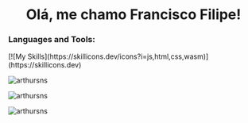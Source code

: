 <h1 align="center">Olá, me chamo Francisco Filipe!</h1>

<h3 align="left">Languages and Tools:</h3>
[![My Skills](https://skillicons.dev/icons?i=js,html,css,wasm)](https://skillicons.dev)

<p><img align="center" src="https://github-readme-stats.vercel.app/api/top-langs?username=arthursns&show_icons=true&locale=en&layout=compact" alt="arthursns" /></p>

<p><img align="center" src="https://github-readme-stats.vercel.app/api?username=arthursns&show_icons=true&locale=en" alt="arthursns" /></p>

<p><img align="center" src="https://github-readme-streak-stats.herokuapp.com/?user=arthursns&" alt="arthursns" /></p>